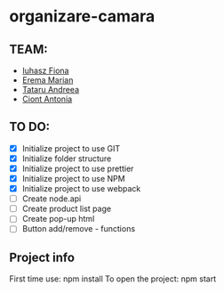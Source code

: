 # organizare-camara

## TEAM:

- [Iuhasz Fiona](https://github.com/fioip)
- [Erema Marian](https://github.com/marianerema)
- [Tataru Andreea](https://github.com/andreeastataru)
- [Ciont Antonia](https://github.com/antoniaac)

## TO DO:

- [x] Initialize project to use GIT
- [x] Initialize folder structure
- [x] Initialize project to use prettier
- [x] Initialize project to use NPM
- [x] Initialize project to use webpack
- [ ] Create node.api
- [ ] Create product list page
- [ ] Create pop-up html
- [ ] Button add/remove - functions

## Project info

First time use: npm install
To open the project: npm start
